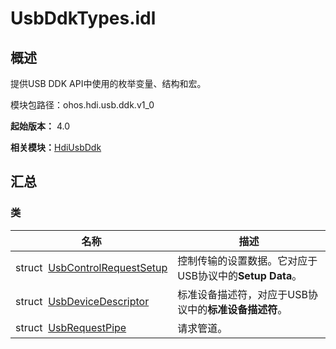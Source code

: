 # UsbDdkTypes.idl


## 概述

提供USB DDK API中使用的枚举变量、结构和宏。

模块包路径：ohos.hdi.usb.ddk.v1_0

**起始版本：** 4.0

**相关模块：**[HdiUsbDdk](_hdi_usb_ddk.md)


## 汇总


### 类

| 名称 | 描述 | 
| -------- | -------- |
| struct&nbsp;&nbsp;[UsbControlRequestSetup](_usb_control_request_setup.md) | 控制传输的设置数据。它对应于USB协议中的**Setup Data**。  | 
| struct&nbsp;&nbsp;[UsbDeviceDescriptor](_usb_device_descriptor.md) | 标准设备描述符，对应于USB协议中的**标准设备描述符**。  | 
| struct&nbsp;&nbsp;[UsbRequestPipe](_usb_request_pipe.md) | 请求管道。  | 
